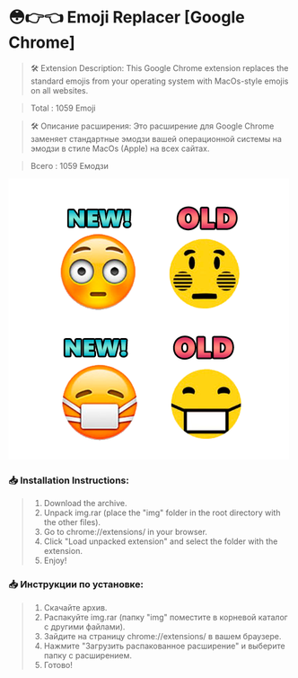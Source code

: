 # 😳👉👈 Emoji Replacer [Google Chrome]
> 🛠️ Extension Description:
This Google Chrome extension replaces the standard emojis from your operating system with MacOs-style emojis on all websites.

> Total : 1059 Emoji

> 🛠️ Описание расширения:
Это расширение для Google Chrome заменяет стандартные эмодзи вашей операционной системы на эмодзи в стиле MacOs (Apple) на всех сайтах.

> Всего : 1059 Емодзи

![Превью Бота](preview.png)



### 📥 Installation Instructions:

> 1. Download the archive.
> 2. Unpack img.rar (place the "img" folder in the root directory with the other files).
> 3. Go to chrome://extensions/ in your browser.
> 4. Click "Load unpacked extension" and select the folder with the extension.
> 5. Enjoy!

### 📥 Инструкции по установке:

> 1. Скачайте архив.
> 2. Распакуйте img.rar (папку "img" поместите в корневой каталог с другими файлами).
> 3. Зайдите на страницу chrome://extensions/ в вашем браузере.
> 4. Нажмите "Загрузить распакованное расширение" и выберите папку с расширением.
> 5. Готово!
